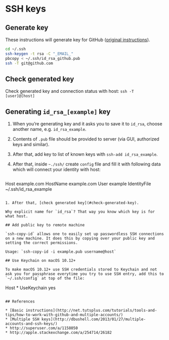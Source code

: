 # SSH keys

## Generate key

These instructions will generate key for GitHub ([original instructions](https://help.github.com/articles/generating-ssh-keys/#platform-mac)).

```sh
cd ~/.ssh
ssh-keygen -t rsa -C "_EMAIL_"
pbcopy < ~/.ssh/id_rsa_github.pub
ssh -T git@github.com
```

## Check generated key

Check generated key and connection status with host: `ssh -T [user]@[host]`

## Generating `id_rsa_[example]` key

1. When you’re generating key and it asks you to save it to `id_rsa`, choose another name, e.g. `id_rsa_example`.
1. Contents of `.pub` file should be provided to server (via GUI, authorized keys and similar).
1. After that, add key to list of known keys with `ssh-add id_rsa_example`.
1. After that, inside `~./ssh/` create `config` file and fill it with following data which will connect your identity with host:

	```
Host example.com
HostName example.com
User example
IdentityFile ~/.ssh/id_rsa_example
```

1. After that, [check generated key](#check-generated-key).

Why explicit name for `id_rsa`? That way you know which key is for what host.

## Add public key to remote machine

`ssh-copy-id` allows one to easily set up passwordless SSH connections on a new machine. It does this by copying over your public key and setting the correct permissions.

Usage: `ssh-copy-id -i example.pub username@host`

## Use Keychain on macOS 10.12+

To make macOS 10.12+ use SSH credentials stored to Keychain and not ask you for passphrase everytime you try to use SSH entry, add this to `~/.ssh/config` at top of the file:

```
Host *
	UseKeychain yes
```

## References

* [Basic instructions](http://net.tutsplus.com/tutorials/tools-and-tips/how-to-work-with-github-and-multiple-accounts/)
* [Multiple SSH keys](http://dbushell.com/2013/01/27/multiple-accounts-and-ssh-keys/)
* http://superuser.com/a/1158050
* http://apple.stackexchange.com/a/254714/26182
